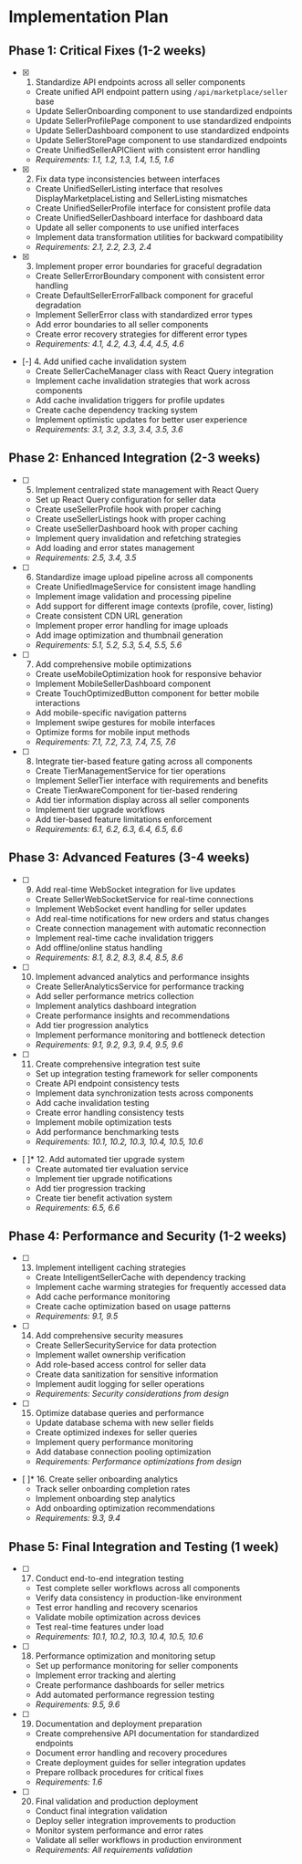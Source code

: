 # Implementation Plan

## Phase 1: Critical Fixes (1-2 weeks)

- [x] 1. Standardize API endpoints across all seller components
  - Create unified API endpoint pattern using `/api/marketplace/seller` base
  - Update SellerOnboarding component to use standardized endpoints
  - Update SellerProfilePage component to use standardized endpoints
  - Update SellerDashboard component to use standardized endpoints
  - Update SellerStorePage component to use standardized endpoints
  - Create UnifiedSellerAPIClient with consistent error handling
  - _Requirements: 1.1, 1.2, 1.3, 1.4, 1.5, 1.6_

- [x] 2. Fix data type inconsistencies between interfaces
  - Create UnifiedSellerListing interface that resolves DisplayMarketplaceListing and SellerListing mismatches
  - Create UnifiedSellerProfile interface for consistent profile data
  - Create UnifiedSellerDashboard interface for dashboard data
  - Update all seller components to use unified interfaces
  - Implement data transformation utilities for backward compatibility
  - _Requirements: 2.1, 2.2, 2.3, 2.4_

- [x] 3. Implement proper error boundaries for graceful degradation
  - Create SellerErrorBoundary component with consistent error handling
  - Create DefaultSellerErrorFallback component for graceful degradation
  - Implement SellerError class with standardized error types
  - Add error boundaries to all seller components
  - Create error recovery strategies for different error types
  - _Requirements: 4.1, 4.2, 4.3, 4.4, 4.5, 4.6_

- [-] 4. Add unified cache invalidation system
  - Create SellerCacheManager class with React Query integration
  - Implement cache invalidation strategies that work across components
  - Add cache invalidation triggers for profile updates
  - Create cache dependency tracking system
  - Implement optimistic updates for better user experience
  - _Requirements: 3.1, 3.2, 3.3, 3.4, 3.5, 3.6_

## Phase 2: Enhanced Integration (2-3 weeks)

- [ ] 5. Implement centralized state management with React Query
  - Set up React Query configuration for seller data
  - Create useSellerProfile hook with proper caching
  - Create useSellerListings hook with proper caching
  - Create useSellerDashboard hook with proper caching
  - Implement query invalidation and refetching strategies
  - Add loading and error states management
  - _Requirements: 2.5, 3.4, 3.5_

- [ ] 6. Standardize image upload pipeline across all components
  - Create UnifiedImageService for consistent image handling
  - Implement image validation and processing pipeline
  - Add support for different image contexts (profile, cover, listing)
  - Create consistent CDN URL generation
  - Implement proper error handling for image uploads
  - Add image optimization and thumbnail generation
  - _Requirements: 5.1, 5.2, 5.3, 5.4, 5.5, 5.6_

- [ ] 7. Add comprehensive mobile optimizations
  - Create useMobileOptimization hook for responsive behavior
  - Implement MobileSellerDashboard component
  - Create TouchOptimizedButton component for better mobile interactions
  - Add mobile-specific navigation patterns
  - Implement swipe gestures for mobile interfaces
  - Optimize forms for mobile input methods
  - _Requirements: 7.1, 7.2, 7.3, 7.4, 7.5, 7.6_

- [ ] 8. Integrate tier-based feature gating across all components
  - Create TierManagementService for tier operations
  - Implement SellerTier interface with requirements and benefits
  - Create TierAwareComponent for tier-based rendering
  - Add tier information display across all seller components
  - Implement tier upgrade workflows
  - Add tier-based feature limitations enforcement
  - _Requirements: 6.1, 6.2, 6.3, 6.4, 6.5, 6.6_

## Phase 3: Advanced Features (3-4 weeks)

- [ ] 9. Add real-time WebSocket integration for live updates
  - Create SellerWebSocketService for real-time connections
  - Implement WebSocket event handling for seller updates
  - Add real-time notifications for new orders and status changes
  - Create connection management with automatic reconnection
  - Implement real-time cache invalidation triggers
  - Add offline/online status handling
  - _Requirements: 8.1, 8.2, 8.3, 8.4, 8.5, 8.6_

- [ ] 10. Implement advanced analytics and performance insights
  - Create SellerAnalyticsService for performance tracking
  - Add seller performance metrics collection
  - Implement analytics dashboard integration
  - Create performance insights and recommendations
  - Add tier progression analytics
  - Implement performance monitoring and bottleneck detection
  - _Requirements: 9.1, 9.2, 9.3, 9.4, 9.5, 9.6_

- [ ] 11. Create comprehensive integration test suite
  - Set up integration testing framework for seller components
  - Create API endpoint consistency tests
  - Implement data synchronization tests across components
  - Add cache invalidation testing
  - Create error handling consistency tests
  - Implement mobile optimization tests
  - Add performance benchmarking tests
  - _Requirements: 10.1, 10.2, 10.3, 10.4, 10.5, 10.6_

- [ ]* 12. Add automated tier upgrade system
  - Create automated tier evaluation service
  - Implement tier upgrade notifications
  - Add tier progression tracking
  - Create tier benefit activation system
  - _Requirements: 6.5, 6.6_

## Phase 4: Performance and Security (1-2 weeks)

- [ ] 13. Implement intelligent caching strategies
  - Create IntelligentSellerCache with dependency tracking
  - Implement cache warming strategies for frequently accessed data
  - Add cache performance monitoring
  - Create cache optimization based on usage patterns
  - _Requirements: 9.1, 9.5_

- [ ] 14. Add comprehensive security measures
  - Create SellerSecurityService for data protection
  - Implement wallet ownership verification
  - Add role-based access control for seller data
  - Create data sanitization for sensitive information
  - Implement audit logging for seller operations
  - _Requirements: Security considerations from design_

- [ ] 15. Optimize database queries and performance
  - Update database schema with new seller fields
  - Create optimized indexes for seller queries
  - Implement query performance monitoring
  - Add database connection pooling optimization
  - _Requirements: Performance optimizations from design_

- [ ]* 16. Create seller onboarding analytics
  - Track seller onboarding completion rates
  - Implement onboarding step analytics
  - Add onboarding optimization recommendations
  - _Requirements: 9.3, 9.4_

## Phase 5: Final Integration and Testing (1 week)

- [ ] 17. Conduct end-to-end integration testing
  - Test complete seller workflows across all components
  - Verify data consistency in production-like environment
  - Test error handling and recovery scenarios
  - Validate mobile optimization across devices
  - Test real-time features under load
  - _Requirements: 10.1, 10.2, 10.3, 10.4, 10.5, 10.6_

- [ ] 18. Performance optimization and monitoring setup
  - Set up performance monitoring for seller components
  - Implement error tracking and alerting
  - Create performance dashboards for seller metrics
  - Add automated performance regression testing
  - _Requirements: 9.5, 9.6_

- [ ] 19. Documentation and deployment preparation
  - Create comprehensive API documentation for standardized endpoints
  - Document error handling and recovery procedures
  - Create deployment guides for seller integration updates
  - Prepare rollback procedures for critical fixes
  - _Requirements: 1.6_

- [ ] 20. Final validation and production deployment
  - Conduct final integration validation
  - Deploy seller integration improvements to production
  - Monitor system performance and error rates
  - Validate all seller workflows in production environment
  - _Requirements: All requirements validation_